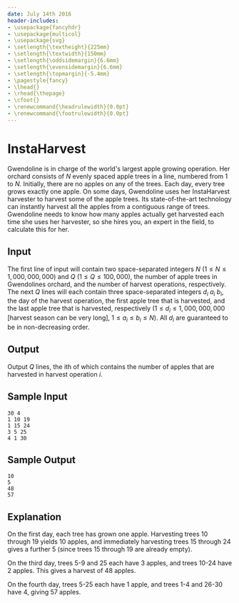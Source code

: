 ```yaml
---
date: July 14th 2016
header-includes:
- \usepackage{fancyhdr}
- \usepackage{multicol}
- \usepackage{svg}
- \setlength{\textheight}{225mm}
- \setlength{\textwidth}{150mm}
- \setlength{\oddsidemargin}{6.6mm}
- \setlength{\evensidemargin}{6.6mm}
- \setlength{\topmargin}{-5.4mm}
- \pagestyle{fancy}
- \lhead{}
- \rhead{\thepage}
- \cfoot{}
- \renewcommand{\headrulewidth}{0.0pt}
- \renewcommand{\footrulewidth}{0.0pt}
---
```


# InstaHarvest

Gwendoline is in charge of the world's largest apple growing operation. Her orchard consists of $N$ evenly spaced apple trees in a line, numbered from $1$ to $N$.
Initially, there are no apples on any of the trees.
Each day, every tree grows exactly one apple.
On some days, Gwendoline uses her InstaHarvest harvester to harvest some of the apple trees. Its state-of-the-art technology can instantly harvest all the apples from a contiguous range of trees.
Gwendoline needs to know how many apples actually get harvested each time she uses her harvester, so she hires you, an expert in the field, to calculate this for her.

## Input
The first line of input will contain two space-separated integers $N$ ($1 \leq N \leq 1,000,000,000$) and $Q$ ($1 \leq Q \leq 100,000$), the number of apple trees in Gwendolines orchard, and the number of harvest operations, respectively.
The next $Q$ lines will each contain three space-separated integers $d_i$ $a_i$ $b_i$, the day of the harvest operation, the first apple tree that is harvested, and the last apple tree that is harvested, respectively ($1 \leq d_i \leq 1,000,000,000$ [harvest season can be very long], $1 \leq a_i \leq b_i \leq N$). All $d_i$ are guaranteed to be in non-decreasing order.

## Output
Output $Q$ lines, the ith of which contains the number of apples that are harvested in harvest operation $i$.


## Sample Input
```
30 4
1 10 19
1 15 24
3 5 25
4 1 30
```

## Sample Output
```
10
5
48
57
```

## Explanation
On the first day, each tree has grown one apple. Harvesting trees 10 through 19 yields 10 apples, and immediately harvesting trees 15 through 24 gives a further 5 (since trees 15 through 19 are already empty).

On the third day, trees 5-9 and 25 each have 3 apples, and trees 10-24 have 2 apples. This gives a harvest of 48 apples.

On the fourth day, trees 5-25 each have 1 apple, and trees 1-4 and 26-30 have 4, giving 57 apples.
